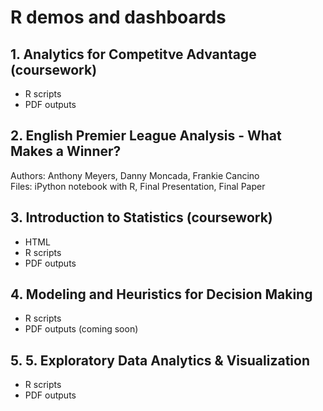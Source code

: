 # R demos and dashboards



## 1.  Analytics for Competitve Advantage (coursework)

* R scripts
* PDF outputs

## 2.  English Premier League Analysis - What Makes a Winner? <br/>
  Authors: Anthony Meyers, Danny Moncada, Frankie Cancino <br/>
  Files: iPython notebook with R, Final Presentation, Final Paper
  
## 3.  Introduction to Statistics (coursework)

* HTML
* R scripts
* PDF outputs

## 4.  Modeling and Heuristics for Decision Making

* R scripts
* PDF outputs (coming soon)

## 5.  5.  Exploratory Data Analytics & Visualization

* R scripts
* PDF outputs
